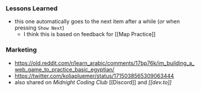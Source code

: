 ### Lessons Learned

- this one automatically goes to the next item after a while (*or* when pressing `Show Next`)
	- I think this is based on feedback for [[Map Practice]]

### Marketing 

- <https://old.reddit.com/r/learn_arabic/comments/17bp76k/im_building_a_web_game_to_practice_basic_egyptian/>
- <https://twitter.com/koljapluemer/status/1715038565309063444>
- also shared on *Midnight Coding Club* [[Discord]] and *[[dev.to]]*